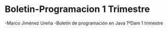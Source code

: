 # Boletin-Programacion 1 Trimestre

-Marco Jiménez Ureña
-Boletín de programación en Java 1ºDam 1 trimestre 
